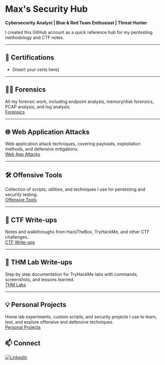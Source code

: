 # Max's Security Hub 

**Cybersecurity Analyst | Blue & Red Team Enthusiast | Threat Hunter**

I created this GitHub account as a quick reference hub for my pentesting methodology and CTF notes.

---

## 📜 Certifications
- [Insert your certs here]  

---

## 🕵️‍♂️ Forensics
All my forensic work, including endpoint analysis, memory/disk forensics, PCAP analysis, and log analysis.  
[ Forensics ](https://github.com/yourusername/forensics)

---

## 🌐 Web Application Attacks
Web application attack techniques, covering payloads, exploitation methods, and defensive mitigations.  
[Web App Attacks](https://github.com/yourusername/web-app-attacks)

---

## 🛠 Offensive Tools
Collection of scripts, utilities, and techniques I use for pentesting and security testing.  
[ Offensive Tools ](https://github.com/yourusername/offensive-tools)

---

## 🎯 CTF Write-ups
Notes and walkthroughs from HackTheBox, TryHackMe, and other CTF challenges.  
[ CTF Write-ups ](https://github.com/yourusername/ctf-writeups)

---

## 🧪 THM Lab Write-ups
Step by step documentation for TryHackMe labs with commands, screenshots, and lessons learned.  
[ THM Labs ](https://github.com/yourusername/thm-labs)

---

## 💡 Personal Projects
Home lab experiments, custom scripts, and security projects I use to learn, test, and explore offensive and defensive techniques.  
[ Personal Projects ](https://github.com/yourusername/personal-projects)

## 📫 Connect
[![LinkedIn](https://img.shields.io/badge/LinkedIn-Connect-blue?logo=linkedin&logoColor=white)](https://www.linkedin.com/in/maxarmstrong-it/)

